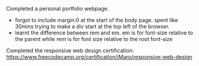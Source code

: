 Completed a personal portfolio webpage.
- forgot to include margin:0 at the start of the body page. spent like 30mins trying to make a div start at the top left of the browser.
- learnt the difference between rem and em. em is for font-size relative to the parent while rem is for font size relative to the root font-size

Completed the responsive web design certification: https://www.freecodecamp.org/certification/iMaro/responsive-web-design
